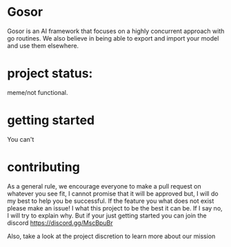 # Gosor

Gosor is an AI framework that focuses on a highly concurrent approach with go routines. We also believe in being able to export and import your model and use them elsewhere. 


# project status: 
meme/not functional.

# getting started 
You can't 

# contributing 

As a general rule, we encourage everyone to make a pull request on whatever you see fit, I cannot promise that it will be approved but, I will do my best to help you be successful. If the feature you what does not exist please make an issue! I what this project to be the best it can be. If I say no, I will try to explain why. But if your just getting started you can join the discord https://discord.gg/MscBpuBr

Also, take a look at the project discretion to learn more about our mission   